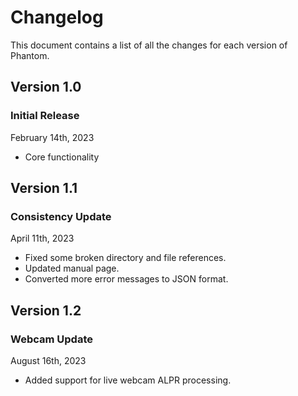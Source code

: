 # Changelog

This document contains a list of all the changes for each version of Phantom.


## Version 1.0

### Initial Release

February 14th, 2023

- Core functionality


## Version 1.1

### Consistency Update

April 11th, 2023

- Fixed some broken directory and file references.
- Updated manual page.
- Converted more error messages to JSON format.

## Version 1.2

### Webcam Update

August 16th, 2023

- Added support for live webcam ALPR processing.
